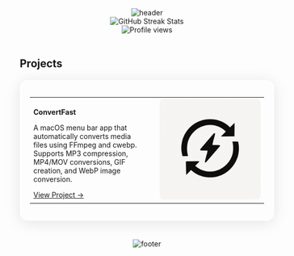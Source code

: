 <!-- 
PRIMARY COLOR: #4299e1 (Royal Blue)
To change the color theme, simply update the hex code above and search/replace all instances below.
-->

<div align="center">
  <img src="https://capsule-render.vercel.app/api?type=waving&color=4299e1&height=200&section=header&text=woocassh&fontSize=40&fontAlignY=35&animation=twinkling&fontColor=FFFFFF" alt="header"/>
</div>

<div align="center">
  <img src="https://github-readme-streak-stats.herokuapp.com/?user=madrzak&theme=blueberry&hide_border=true&background=FFFFFF0D&stroke=4299e1&fire=4299e1&ring=4299e1&currStreakNum=4299e1&currStreakLabel=4299e1&dates=4299e1&sideNums=4299e1&sideLabels=4299e1" alt="GitHub Streak Stats" />
</div>

<div align="center">
  <img src="https://komarev.com/ghpvc/?username=madrzak&style=flat-square&color=4299e1" alt="Profile views">
</div>

<br>


<h2 align="" style="border-bottom: none; margin-bottom: 0;">Projects</h2>

<!-- Glass Card Effect -->
<div style="background: #FFFFFF0D; border-radius: 16px; box-shadow: 0 4px 30px rgba(0, 0, 0, 0.1); backdrop-filter: blur(5px); -webkit-backdrop-filter: blur(5px); padding: 20px; margin: 20px 0;">

  <table>
    <tr>
      <td width="50%" valign="middle" align="left">
        <p><strong>ConvertFast</strong></p>
        <p>A macOS menu bar app that automatically converts media files using FFmpeg and cwebp. Supports MP3 compression, MP4/MOV conversions, GIF creation, and WebP image conversion.</p>
        <a href="https://github.com/madrzak/ConvertFast">View Project →</a>
      </td>
      <td width="50%" valign="middle">
        <div align="right" style="margin: 0; padding: 0;">
          <a href="https://github.com/madrzak/ConvertFast" target="_blank">
            <img src="public/launch.png" width="200" height="200" style="object-fit: cover; border-radius: 8px;" alt="ConvertFast"/>
          </a>
        </div>
      </td>
    </tr>
    
  </table>
</div>

<br>

<div align="center">
  <img src="https://capsule-render.vercel.app/api?type=waving&color=4299e1&height=120&section=footer" alt="footer" />
</div> 